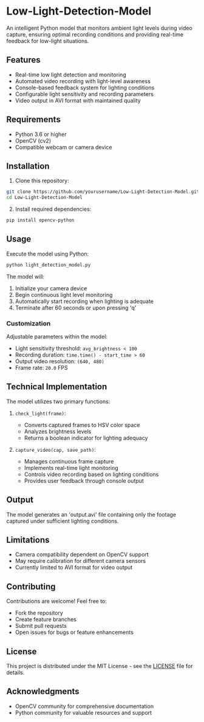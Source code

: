 # Low-Light-Detection-Model

An intelligent Python model that monitors ambient light levels during video capture, ensuring optimal recording conditions and providing real-time feedback for low-light situations.

## Features

- Real-time low light detection and monitoring
- Automated video recording with light-level awareness
- Console-based feedback system for lighting conditions
- Configurable light sensitivity and recording parameters
- Video output in AVI format with maintained quality

## Requirements

- Python 3.6 or higher
- OpenCV (cv2)
- Compatible webcam or camera device

## Installation

1. Clone this repository:
```bash
git clone https://github.com/yourusername/Low-Light-Detection-Model.git
cd Low-Light-Detection-Model
```

2. Install required dependencies:
```bash
pip install opencv-python
```

## Usage

Execute the model using Python:

```bash
python light_detection_model.py
```

The model will:
1. Initialize your camera device
2. Begin continuous light level monitoring
3. Automatically start recording when lighting is adequate
4. Terminate after 60 seconds or upon pressing 'q'

### Customization

Adjustable parameters within the model:
- Light sensitivity threshold: `avg_brightness < 100`
- Recording duration: `time.time() - start_time > 60`
- Output video resolution: `(640, 480)`
- Frame rate: `20.0` FPS

## Technical Implementation

The model utilizes two primary functions:

1. `check_light(frame)`:
   - Converts captured frames to HSV color space
   - Analyzes brightness levels
   - Returns a boolean indicator for lighting adequacy

2. `capture_video(cap, save_path)`:
   - Manages continuous frame capture
   - Implements real-time light monitoring
   - Controls video recording based on lighting conditions
   - Provides user feedback through console output

## Output

The model generates an 'output.avi' file containing only the footage captured under sufficient lighting conditions.

## Limitations

- Camera compatibility dependent on OpenCV support
- May require calibration for different camera sensors
- Currently limited to AVI format for video output

## Contributing

Contributions are welcome! Feel free to:
- Fork the repository
- Create feature branches
- Submit pull requests
- Open issues for bugs or feature enhancements

## License

This project is distributed under the MIT License - see the [LICENSE](LICENSE) file for details.

## Acknowledgments

- OpenCV community for comprehensive documentation
- Python community for valuable resources and support

